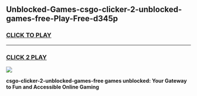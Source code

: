 
## Unblocked-Games-csgo-clicker-2-unblocked-games-free-Play-Free-d345p
<h3>
<a href="https://premium76.site?title=csgo-clicker-2-unblocked-games-free&ref=10A">CLICK TO PLAY</a></h3>
<hr>

<h3>
<a href="https://premium76.site?title=csgo-clicker-2-unblocked-games-free&ref=10A">CLICK 2 PLAY</a>
  
</h3>

<a href="https://premium76.site?title=csgo-clicker-2-unblocked-games-free&ref=10A"><img src="https://clearcache.store/games.png"></a>


**csgo-clicker-2-unblocked-games-free games unblocked: Your Gateway to Fun and Accessible Online Gaming**
